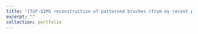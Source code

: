```yaml
---
title: "[ToF-SIMS reconstruction of patterned brushes (from my recent paper with Dr. Alex Welle at KNMF)](https://youtu.be/w7Z2TE3RTmE)"
excerpt: ""
collection: portfolio
---
```

